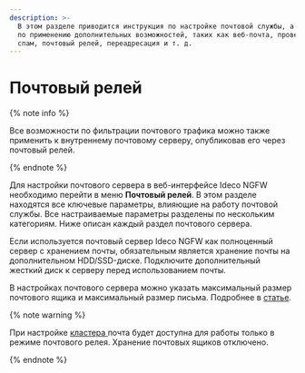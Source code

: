 ```yaml
---
description: >-
  В этом разделе приводится инструкция по настройке почтовой службы, а также
  по применению дополнительных возможностей, таких как веб-почта, проверка на
  спам, почтовый релей, переадресация и т. д.
---
```


# Почтовый релей

{% note info %}

Все возможности по фильтрации почтового трафика можно также применить к внутреннему почтовому серверу, опубликовав его через почтовый релей.

{% endnote %}

Для настройки почтового сервера в веб-интерфейсе Ideco NGFW необходимо перейти в меню **Почтовый релей**. В этом разделе находятся все ключевые параметры, влияющие на работу почтовой службы. Все настраиваемые параметры разделены по нескольким категориям. Ниже описан каждый раздел почтового сервера.

Если используется почтовый сервер Ideco NGFW как полноценный сервер с хранением почты, обязательным является хранение почты на дополнительном HDD/SSD-диске. Подключите дополнительный жесткий диск к серверу перед использованием почты.

В настройках почтового сервера можно указать максимальный размер почтового ящика и максимальный размер письма. Подробнее в [статье](../../../ngfw/settings/mail/advanced-settings/README.md).

{% note warning %}

При настройке [кластера ](../../../ngfw/settings/server-management/cluster.md)почта будет доступна для работы только в режиме почтового релея. Хранение почтовых ящиков отключено.

{% endnote %}

